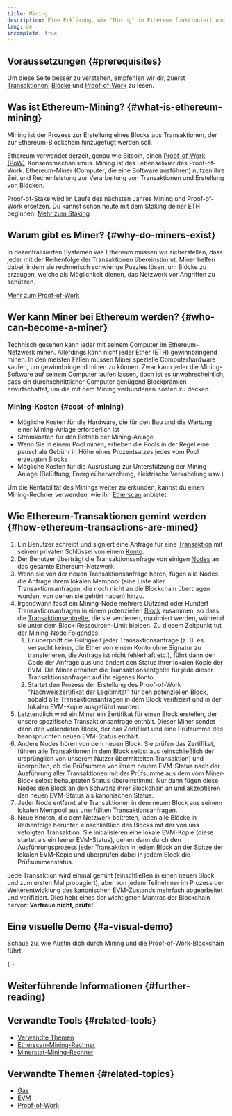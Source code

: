 ```yaml
---
title: Mining
description: Eine Erklärung, wie "Mining" in Ethereum funktioniert und wie es dazu beiträgt, Ethereum sicher und dezentral zu halten.
lang: de
incomplete: true
---
```


## Voraussetzungen {#prerequisites}

Um diese Seite besser zu verstehen, empfehlen wir dir, zuerst [Transaktionen](/developers/docs/transactions/), [Blöcke](/developers/docs/blocks/) und [Proof-of-Work](/developers/docs/consensus-mechanisms/pow/) zu lesen.

## Was ist Ethereum-Mining? {#what-is-ethereum-mining}

Mining ist der Prozess zur Erstellung eines Blocks aus Transaktionen, der zur Ethereum-Blockchain hinzugefügt werden soll.

Ethereum verwendet derzeit, genau wie Bitcoin, einen [Proof-of-Work (PoW)](/developers/docs/consensus-mechanisms/pow/)-Konsensmechanismus. Mining ist das Lebenselixier des Proof-of-Work. Ethereum-Miner (Computer, die eine Software ausführen) nutzen ihre Zeit und Rechenleistung zur Verarbeitung von Transaktionen und Erstellung von Blöcken.

<InfoBanner emoji=":wave:">
   Proof-of-Stake wird im Laufe des nächsten Jahres Mining und Proof-of-Work ersetzen. Du kannst schon heute mit dem Staking deiner ETH beginnen. <a href="/abstecken/">Mehr zum Staking</a>    
</InfoBanner>

## Warum gibt es Miner? {#why-do-miners-exist}

In dezentralisierten Systemen wie Ethereum müssen wir sicherstellen, dass jeder mit der Reihenfolge der Transaktionen übereinstimmt. Miner helfen dabei, indem sie rechnerisch schwierige Puzzles lösen, um Blöcke zu erzeugen, welche als Möglichkeit dienen, das Netzwerk vor Angriffen zu schützen.

[Mehr zum Proof-of-Work](/developers/docs/consensus-mechanisms/pow/)

## Wer kann Miner bei Ethereum werden? {#who-can-become-a-miner}

Technisch gesehen kann jeder mit seinem Computer im Ethereum-Netzwerk minen. Allerdings kann nicht jeder Ether (ETH) gewinnbringend minen. In den meisten Fällen müssen Miner spezielle Computerhardware kaufen, um gewinnbringend minen zu können. Zwar kann jeder die Mining-Software auf seinem Computer laufen lassen, doch ist es unwahrscheinlich, dass ein durchschnittlicher Computer genügend Blockprämien erwirtschaftet, um die mit dem Mining verbundenen Kosten zu decken.

### Mining-Kosten {#cost-of-mining}

- Mögliche Kosten für die Hardware, die für den Bau und die Wartung einer Mining-Anlage erforderlich ist
- Stromkosten für den Betrieb der Mining-Anlage
- Wenn Sie in einem Pool minen, erheben die Pools in der Regel eine pauschale Gebühr in Höhe eines Prozentsatzes jedes vom Pool erzeugten Blocks
- Mögliche Kosten für die Ausrüstung zur Unterstützung der Mining-Anlage (Belüftung, Energieüberwachung, elektrische Verkabelung usw.)

Um die Rentabilität des Minings weiter zu erkunden, kannst du einen Mining-Rechner verwenden, wie ihn [Etherscan](https://etherscan.io/ether-mining-calculator) anbietet.

## Wie Ethereum-Transaktionen gemint werden {#how-ethereum-transactions-are-mined}

1. Ein Benutzer schreibt und signiert eine Anfrage für eine [Transaktion](/developers/docs/transactions/) mit seinem privaten Schlüssel von einem [Konto](/developers/docs/accounts/).
2. Der Benutzer überträgt die Transaktionsanfrage von einigen [Nodes](/developers/docs/nodes-and-clients/) an das gesamte Ethereum-Netzwerk.
3. Wenn sie von der neuen Transaktionsanfrage hören, fügen alle Nodes die Anfrage ihrem lokalen Mempool (eine Liste aller Transaktionsanfragen, die noch nicht an die Blockchain übertragen wurden, von denen sie gehört haben) hinzu.
4. Irgendwann fasst ein Mining-Node mehrere Dutzend oder Hundert Transaktionsanfragen in einem potenziellen [Block](/developers/docs/blocks/) zusammen, so dass die [Transaktionsentgelte](/developers/docs/gas/), die sie verdienen, maximiert werden, während sie unter dem Block-Ressourcen-Limit bleiben. Zu diesem Zeitpunkt tut der Mining-Node Folgendes:
   1. Er überprüft die Gültigkeit jeder Transaktionsanfrage (z. B. es versucht keiner, die Ether von einem Konto ohne Signatur zu transferieren, die Anfrage ist nicht fehlerhaft etc.), führt dann den Code der Anfrage aus und ändert den Status ihrer lokalen Kopie der EVM. Die Miner erhalten die Transaktionsentgelte für jede dieser Transaktionsanfragen auf ihr eigenes Konto.
   2. Startet den Prozess der Erstellung des Proof-of-Work "Nachweiszertifikat der Legitimität" für den potenziellen Block, sobald alle Transaktionsanfragen in dem Block verifiziert und in der lokalen EVM-Kopie ausgeführt wurden.
5. Letztendlich wird ein Miner ein Zertifikat für einen Block erstellen, der unsere spezifische Transaktionsanfrage enthält. Dieser Miner sendet dann den vollendeten Block, der das Zertifikat und eine Prüfsumme des beanspruchten neuen EVM-Status enthält.
6. Andere Nodes hören von dem neuen Block. Sie prüfen das Zertifikat, führen alle Transaktionen in dem Block selbst aus (einschließlich der ursprünglich von unserem Nutzer übermittelten Transaktion) und überprüfen, ob die Prüfsumme von ihrem neuem EVM-Status nach der Ausführung aller Transaktionen mit der Prüfsumme aus dem vom Miner-Block selbst behaupteten Status übereinstimmt. Nur dann fügen diese Nodes den Block an den Schwanz ihrer Blockchain an und akzeptieren den neuen EVM-Status als kanonischen Status.
7. Jeder Node entfernt alle Transaktionen in dem neuen Block aus seinem lokalen Mempool aus unerfüllten Transaktionsanfragen.
8. Neue Knoten, die dem Netzwerk beitreten, laden alle Blöcke in Reihenfolge herunter, einschließlich des Blocks mit der von uns vefolgten Transaktion. Sie initialisieren eine lokale EVM-Kopie (diese startet als ein leerer EVM-Status), gehen dann durch den Ausführungsprozess jeder Transaktion in jedem Block an der Spitze der lokalen EVM-Kopie und überprüfen dabei in jedem Block die Prüfsummenstatus.

Jede Transaktion wird einmal gemint (einschließen in einen neuen Block und zum ersten Mal propagiert), aber von jedem Teilnehmer im Prozess der Weiterentwicklung des kanonischen EVM-Zustands mehrfach abgearbeitet und verifiziert. Dies hebt eines der wichtigsten Mantras der Blockchain hervor: **Vertraue nicht, prüfe!**.

## Eine visuelle Demo {#a-visual-demo}

Schaue zu, wie Austin dich durch Mining und die Proof-of-Work-Blockchain führt.

{
<YouTube id="zcX7OJ-L8XQ" />
}

## Weiterführende Informationen {#further-reading}

## Verwandte Tools {#related-tools}

- [Verwandte Themen](https://etherscan.io/stat/miner?range=7&blocktype=blocks)
- [Etherscan-Mining-Rechner](https://etherscan.io/ether-mining-calculator)
- [Minerstat-Mining-Rechner](https://minerstat.com/coin/ETH)

## Verwandte Themen {#related-topics}

- [Gas](/developers/docs/gas/)
- [EVM](/developers/docs/evm/)
- [Proof-of-Work](/developers/docs/consensus-mechanisms/pow/)

